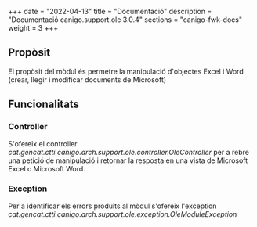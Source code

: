 +++
date        = "2022-04-13"
title       = "Documentació"
description = "Documentació canigo.support.ole 3.0.4"
sections    = "canigo-fwk-docs"
weight      = 3
+++

## Propòsit

El propòsit del mòdul és permetre la manipulació d'objectes Excel i Word (crear, llegir i modificar documents de Microsoft)

## Funcionalitats

### Controller

S'ofereix el controller *cat.gencat.ctti.canigo.arch.support.ole.controller.OleController* per a rebre una petició de manipulació i retornar la resposta en una vista de Microsoft Excel o Microsoft Word.

### Exception

Per a identificar els errors produits al mòdul s'ofereix l'exception *cat.gencat.ctti.canigo.arch.support.ole.exception.OleModuleException* 
